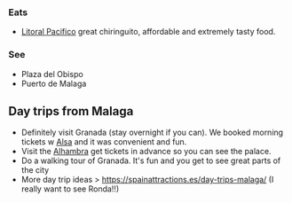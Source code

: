 ### Eats
* [Litoral Pacifico](https://www.tripadvisor.com/Restaurant_Review-g187438-d10443884-Reviews-Litoral_Pacifico_Chiringuito-Malaga_Costa_del_Sol_Province_of_Malaga_Andalucia.html) great chiringuito, affordable and extremely tasty food.

### See
* Plaza del Obispo
* Puerto de Malaga

## Day trips from Malaga
* Definitely visit Granada (stay overnight if you can). We booked morning tickets w [Alsa](https://www.alsa.com/en/web/bus/our-destinations/national/granada-malaga) and it was convenient and fun.
* Visit the [Alhambra](https://www.alhambradegranada.org/en/) get tickets in advance so you can see the palace.
* Do a walking tour of Granada. It's fun and you get to see great parts of the city
* More day trip ideas > https://spainattractions.es/day-trips-malaga/ (I really want to see Ronda!!)
